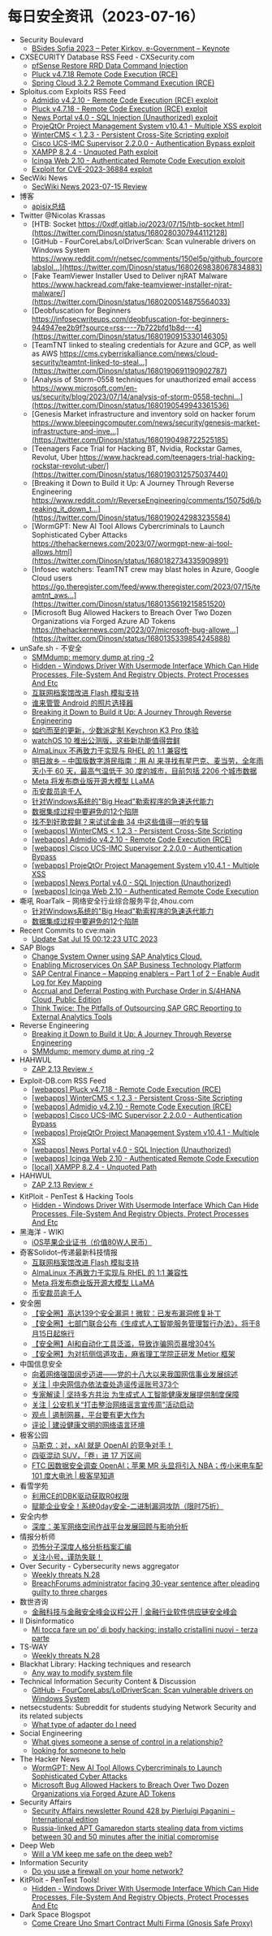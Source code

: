 # 每日安全资讯（2023-07-16）

- Security Boulevard
  - [BSides Sofia 2023 – Peter Kirkov, e-Government – Keynote](https://securityboulevard.com/2023/07/bsides-sofia-2023-peter-kirkov-e-government-keynote/)
- CXSECURITY Database RSS Feed - CXSecurity.com
  - [pfSense Restore RRD Data Command Injection](https://cxsecurity.com/issue/WLB-2023070032)
  - [Pluck v4.7.18 Remote Code Execution (RCE)](https://cxsecurity.com/issue/WLB-2023070031)
  - [Spring Cloud 3.2.2 Remote Command Execution (RCE)](https://cxsecurity.com/issue/WLB-2023070030)
- Sploitus.com Exploits RSS Feed
  - [Admidio v4.2.10 - Remote Code Execution (RCE) exploit](https://sploitus.com/exploit?id=EDB-ID:51590&utm_source=rss&utm_medium=rss)
  - [Pluck v4.7.18 - Remote Code Execution (RCE) exploit](https://sploitus.com/exploit?id=EDB-ID:51592&utm_source=rss&utm_medium=rss)
  - [News Portal v4.0 - SQL Injection (Unauthorized) exploit](https://sploitus.com/exploit?id=EDB-ID:51587&utm_source=rss&utm_medium=rss)
  - [ProjeQtOr Project Management System v10.4.1 - Multiple XSS exploit](https://sploitus.com/exploit?id=EDB-ID:51588&utm_source=rss&utm_medium=rss)
  - [WinterCMS &lt; 1.2.3 - Persistent Cross-Site Scripting exploit](https://sploitus.com/exploit?id=EDB-ID:51591&utm_source=rss&utm_medium=rss)
  - [Cisco UCS-IMC Supervisor 2.2.0.0 - Authentication Bypass exploit](https://sploitus.com/exploit?id=EDB-ID:51589&utm_source=rss&utm_medium=rss)
  - [XAMPP 8.2.4 - Unquoted Path exploit](https://sploitus.com/exploit?id=EDB-ID:51585&utm_source=rss&utm_medium=rss)
  - [Icinga Web 2.10 - Authenticated Remote Code Execution exploit](https://sploitus.com/exploit?id=EDB-ID:51586&utm_source=rss&utm_medium=rss)
  - [Exploit for CVE-2023-36884 exploit](https://sploitus.com/exploit?id=74F46B2B-876C-57FD-9B1D-D164F971C5A9&utm_source=rss&utm_medium=rss)
- SecWiki News
  - [SecWiki News 2023-07-15 Review](http://www.sec-wiki.com/?2023-07-15)
- 博客
  - [apisix总结](https://dyrnq.com/apisix/)
- Twitter @Nicolas Krassas
  - [HTB: Socket https://0xdf.gitlab.io/2023/07/15/htb-socket.html](https://twitter.com/Dinosn/status/1680280307944112128)
  - [GitHub - FourCoreLabs/LolDriverScan: Scan vulnerable drivers on Windows System https://www.reddit.com/r/netsec/comments/150el5p/github_fourcorelabslol...](https://twitter.com/Dinosn/status/1680269838067834883)
  - [Fake TeamViewer Installer Used to Deliver njRAT Malware https://www.hackread.com/fake-teamviewer-installer-njrat-malware/](https://twitter.com/Dinosn/status/1680200514875564033)
  - [Deobfuscation for Beginners https://infosecwriteups.com/deobfuscation-for-beginners-944947ee2b9f?source=rss----7b722bfd1b8d---4](https://twitter.com/Dinosn/status/1680190915330146305)
  - [TeamTNT linked to stealing credentials for Azure and GCP, as well as AWS https://cms.cyberriskalliance.com/news/cloud-security/teamtnt-linked-to-steal...](https://twitter.com/Dinosn/status/1680190691190902787)
  - [Analysis of Storm-0558 techniques for unauthorized email access https://www.microsoft.com/en-us/security/blog/2023/07/14/analysis-of-storm-0558-techni...](https://twitter.com/Dinosn/status/1680190549943361536)
  - [Genesis Market infrastructure and inventory sold on hacker forum https://www.bleepingcomputer.com/news/security/genesis-market-infrastructure-and-inve...](https://twitter.com/Dinosn/status/1680190498722525185)
  - [Teenagers Face Trial for Hacking BT, Nvidia, Rockstar Games, Revolut, Uber https://www.hackread.com/teenagers-trial-hacking-rockstar-revolut-uber/](https://twitter.com/Dinosn/status/1680190312575037440)
  - [Breaking it Down to Build it Up: A Journey Through Reverse Engineering https://www.reddit.com/r/ReverseEngineering/comments/15075d6/breaking_it_down_t...](https://twitter.com/Dinosn/status/1680190242983235584)
  - [WormGPT: New AI Tool Allows Cybercriminals to Launch Sophisticated Cyber Attacks https://thehackernews.com/2023/07/wormgpt-new-ai-tool-allows.html](https://twitter.com/Dinosn/status/1680182734335909891)
  - [Infosec watchers: TeamTNT crew may blast holes in Azure, Google Cloud users https://go.theregister.com/feed/www.theregister.com/2023/07/15/teamtnt_aws...](https://twitter.com/Dinosn/status/1680135619215851520)
  - [Microsoft Bug Allowed Hackers to Breach Over Two Dozen Organizations via Forged Azure AD Tokens https://thehackernews.com/2023/07/microsoft-bug-allowe...](https://twitter.com/Dinosn/status/1680135339854245888)
- unSafe.sh - 不安全
  - [SMMdump: memory dump at ring -2](https://buaq.net/go-172121.html)
  - [Hidden - Windows Driver With Usermode Interface Which Can Hide Processes, File-System And Registry Objects, Protect Processes And Etc](https://buaq.net/go-172129.html)
  - [互联网档案馆改进 Flash 模拟支持](https://buaq.net/go-172119.html)
  - [谁来管管 Android 的照片选择器](https://buaq.net/go-172117.html)
  - [Breaking it Down to Build it Up: A Journey Through Reverse Engineering](https://buaq.net/go-172116.html)
  - [如约而至的更新，少数派定制 Keychron K3 Pro 体验](https://buaq.net/go-172114.html)
  - [watchOS 10 推出公测版，这些新功能值得尝鲜](https://buaq.net/go-172115.html)
  - [AlmaLinux 不再致力于实现与 RHEL 的 1:1 兼容性](https://buaq.net/go-172120.html)
  - [明日故乡 – 中国版数字游民指南：用 AI 来寻找有星巴克、麦当劳，全年雨天小于 60 天，最高气温低于 30 度的城市，目前包括 2206 个城市数据](https://buaq.net/go-172112.html)
  - [Meta 将发布商业版开源大模型 LLaMA](https://buaq.net/go-172130.html)
  - [币安裁员逾千人](https://buaq.net/go-172131.html)
  - [针对Windows系统的&quot;Big Head&quot;勒索程序的急速迭代能力](https://buaq.net/go-172110.html)
  - [数据集成过程中要避免的12个陷阱](https://buaq.net/go-172111.html)
  - [找不到好歌尝鲜？来试试金曲 34 中这些值得一听的专辑](https://buaq.net/go-172109.html)
  - [[webapps] WinterCMS < 1.2.3 - Persistent Cross-Site Scripting](https://buaq.net/go-172122.html)
  - [[webapps] Admidio v4.2.10 - Remote Code Execution (RCE)](https://buaq.net/go-172123.html)
  - [[webapps] Cisco UCS-IMC Supervisor 2.2.0.0 - Authentication Bypass](https://buaq.net/go-172124.html)
  - [[webapps] ProjeQtOr Project Management System v10.4.1 - Multiple XSS](https://buaq.net/go-172125.html)
  - [[webapps] News Portal v4.0 - SQL Injection (Unauthorized)](https://buaq.net/go-172126.html)
  - [[webapps] Icinga Web 2.10 - Authenticated Remote Code Execution](https://buaq.net/go-172127.html)
- 嘶吼 RoarTalk – 网络安全行业综合服务平台,4hou.com
  - [针对Windows系统的&quot;Big Head&quot;勒索程序的急速迭代能力](https://www.4hou.com/posts/WKmE)
  - [数据集成过程中要避免的12个陷阱](https://www.4hou.com/posts/7yWB)
- Recent Commits to cve:main
  - [Update Sat Jul 15 00:12:23 UTC 2023](https://github.com/trickest/cve/commit/e2600fe613874213cd42d35417f00e63396cc5e3)
- SAP Blogs
  - [Change System Owner using SAP Analytics Cloud.](https://blogs.sap.com/2023/07/15/change-system-owner-using-sap-analytics-cloud./)
  - [Enabling Microservices On SAP Business Technology Platform](https://blogs.sap.com/2023/07/15/enabling-microservices-on-sap-business-technology-platform/)
  - [SAP Central Finance – Mapping enablers – Part 1 of 2 – Enable Audit Log for Key Mapping](https://blogs.sap.com/2023/07/15/sap-central-finance-mapping-enablers-part-1-of-2-enable-audit-log-for-key-mapping/)
  - [Accrual and Deferral Posting with Purchase Order in S/4HANA Cloud, Public Edition](https://blogs.sap.com/2023/07/15/accrual-and-deferral-posting-with-purchase-order-in-s-4hana-cloud-public-edition/)
  - [Think Twice: The Pitfalls of Outsourcing SAP GRC Reporting to External Analytics Tools](https://blogs.sap.com/2023/07/15/think-twice-the-pitfalls-of-outsourcing-sap-grc-reporting-to-external-analytics-tools/)
- Reverse Engineering
  - [Breaking it Down to Build it Up: A Journey Through Reverse Engineering](https://www.reddit.com/r/ReverseEngineering/comments/15075d6/breaking_it_down_to_build_it_up_a_journey_through/)
  - [SMMdump: memory dump at ring -2](https://www.reddit.com/r/ReverseEngineering/comments/150awf5/smmdump_memory_dump_at_ring_2/)
- HAHWUL
  - [ZAP 2.13 Review ⚡️](https://www.hahwul.com/2023/07/15/zap-2-13-released/)
- Exploit-DB.com RSS Feed
  - [[webapps] Pluck v4.7.18 - Remote Code Execution (RCE)](https://www.exploit-db.com/exploits/51592)
  - [[webapps] WinterCMS < 1.2.3 - Persistent Cross-Site Scripting](https://www.exploit-db.com/exploits/51591)
  - [[webapps] Admidio v4.2.10 - Remote Code Execution (RCE)](https://www.exploit-db.com/exploits/51590)
  - [[webapps] Cisco UCS-IMC Supervisor 2.2.0.0 - Authentication Bypass](https://www.exploit-db.com/exploits/51589)
  - [[webapps] ProjeQtOr Project Management System v10.4.1 - Multiple XSS](https://www.exploit-db.com/exploits/51588)
  - [[webapps] News Portal v4.0 - SQL Injection (Unauthorized)](https://www.exploit-db.com/exploits/51587)
  - [[webapps] Icinga Web 2.10 - Authenticated Remote Code Execution](https://www.exploit-db.com/exploits/51586)
  - [[local] XAMPP 8.2.4 - Unquoted Path](https://www.exploit-db.com/exploits/51585)
- HAHWUL
  - [ZAP 2.13 Review ⚡️](https://www.hahwul.com/2023/07/15/zap-2-13-released/)
- KitPloit - PenTest & Hacking Tools
  - [Hidden - Windows Driver With Usermode Interface Which Can Hide Processes, File-System And Registry Objects, Protect Processes And Etc](http://www.kitploit.com/2023/07/hidden-windows-driver-with-usermode.html)
- 黑海洋 - WIKI
  - [iOS苹果企业证书（价值80W人民币）](https://blog.upx8.com/3425)
- 奇客Solidot–传递最新科技情报
  - [互联网档案馆改进 Flash 模拟支持](https://www.solidot.org/story?sid=75523)
  - [AlmaLinux 不再致力于实现与 RHEL 的 1:1 兼容性](https://www.solidot.org/story?sid=75522)
  - [Meta 将发布商业版开源大模型 LLaMA](https://www.solidot.org/story?sid=75521)
  - [币安裁员逾千人](https://www.solidot.org/story?sid=75520)
- 安全圈
  - [【安全圈】高达139个安全漏洞！微软：已发布漏洞修复补丁](https://mp.weixin.qq.com/s?__biz=MzIzMzE4NDU1OQ==&mid=2652039562&idx=1&sn=9b46614b93c2ac4eded5b87ed1b980c2&chksm=f36fc5cac4184cdc2498a3afc177118bca4c77d8afc77a06d3f26771385621688a0e8a692dc9&scene=58&subscene=0#rd)
  - [【安全圈】七部门联合公布《生成式人工智能服务管理暂行办法》，将于8月15日起施行](https://mp.weixin.qq.com/s?__biz=MzIzMzE4NDU1OQ==&mid=2652039562&idx=2&sn=34168f2ad48611350194733b2347a5b1&chksm=f36fc5cac4184cdc2236633fa6e8140c7e57ece3d1e82ddc5c850eb8569d75bb6637a7a8cb6b&scene=58&subscene=0#rd)
  - [【安全圈】AI和自动化工具泛滥，导致诈骗网页暴增304%](https://mp.weixin.qq.com/s?__biz=MzIzMzE4NDU1OQ==&mid=2652039562&idx=3&sn=c90b1f173a79c7a08356972d8008dc88&chksm=f36fc5cac4184cdc3f8d442fa58eb223e9b704f31ab5d8bfd8eec8f6ab8c921c6b7b2768a995&scene=58&subscene=0#rd)
  - [【安全圈】为对抗侧信道攻击，麻省理工学院正研发 Metior 框架](https://mp.weixin.qq.com/s?__biz=MzIzMzE4NDU1OQ==&mid=2652039562&idx=4&sn=e3d86923864ad1165fe2ec13d2739276&chksm=f36fc5cac4184cdc91ae8148c56120b8ccaf2dcb61c778264a58c2844122603c1a04d99f16c5&scene=58&subscene=0#rd)
- 中国信息安全
  - [向着网络强国阔步迈进——党的十八大以来我国网信事业发展综述](https://mp.weixin.qq.com/s?__biz=MzA5MzE5MDAzOA==&mid=2664188125&idx=1&sn=1b7e21e66079efa59b7ea93422a824d2&chksm=8b594a24bc2ec332b38b7ca695426af0118bd8cb94028de47d86387ace68997d474ffb8dd384&scene=58&subscene=0#rd)
  - [关注 | 中央网信办依法查处造谣传谣账号373个](https://mp.weixin.qq.com/s?__biz=MzA5MzE5MDAzOA==&mid=2664188125&idx=2&sn=a65af53afb3f5b638fd969f1ad8af027&chksm=8b594a24bc2ec332a37381a31f82bda17ba5e0aaa250e4aa9283802c41dc567cbf7d91796843&scene=58&subscene=0#rd)
  - [专家解读 | 坚持多方共治​ 为生成式人工智能健康发展提供制度保障](https://mp.weixin.qq.com/s?__biz=MzA5MzE5MDAzOA==&mid=2664188125&idx=3&sn=66a924e930ba3e9ab9ed70633405f7bf&chksm=8b594a24bc2ec33273f1c6137e15f6fe6b7391acb92691f74a2e771a189ef767f09c70486944&scene=58&subscene=0#rd)
  - [关注 | 公安机关“打击整治网络谣言宣传周”活动启动](https://mp.weixin.qq.com/s?__biz=MzA5MzE5MDAzOA==&mid=2664188125&idx=4&sn=c655abcb2e0411921a73fc4c349a9b64&chksm=8b594a24bc2ec3324eea5551737447f797c223605e351e95c4ed526d69754cfd2e2eb1517103&scene=58&subscene=0#rd)
  - [观点 | 遏制网暴，平台要有更大作为](https://mp.weixin.qq.com/s?__biz=MzA5MzE5MDAzOA==&mid=2664188125&idx=5&sn=7dee150afa0a535634a79c9d38df5381&chksm=8b594a24bc2ec33201384c2ef946134a78aa93ab04e63cf1eeb22fb7b44a1035e7d5418f1ac3&scene=58&subscene=0#rd)
  - [评论 | 建设健康文明的网络语言环境](https://mp.weixin.qq.com/s?__biz=MzA5MzE5MDAzOA==&mid=2664188125&idx=6&sn=2151b14b33ecec39343f3fda27351af6&chksm=8b594a24bc2ec33200af7de5837c0a74b82f62a5f7412a8dd0802a7c44727d78b025799233df&scene=58&subscene=0#rd)
- 极客公园
  - [马斯克：对，xAI 就是 OpenAI 的竞争对手！](https://mp.weixin.qq.com/s?__biz=MTMwNDMwODQ0MQ==&mid=2653001289&idx=1&sn=83a04d8949dbeda71117794149d10332&chksm=7e54ebff492362e9dd8d7fc7d6d2693662010a46019be5c8ba017eece2a1c618d0160d7664a1&scene=58&subscene=0#rd)
  - [四驱混动 SUV，「卷」进 17 万区间](https://mp.weixin.qq.com/s?__biz=MTMwNDMwODQ0MQ==&mid=2653001289&idx=2&sn=5d8a5e8888537cf78b9fa884f3419255&chksm=7e54ebff492362e90622864bf4354f85f4782a719667d62b3257f93632441e42a1e3e6553f42&scene=58&subscene=0#rd)
  - [FTC 因数据安全调查 OpenAI；苹果 MR 头显将引入 NBA；传小米电车配 101 度大电池 | 极客早知道](https://mp.weixin.qq.com/s?__biz=MTMwNDMwODQ0MQ==&mid=2653001181&idx=1&sn=2deb45e3c693866164411c024b1f89ea&chksm=7e54e86b4923617dec94f625179dfb1bb8e840018270522a82d712b53a7a53b372a59fa303cd&scene=58&subscene=0#rd)
- 看雪学苑
  - [利用CE的DBK驱动获取R0权限](https://mp.weixin.qq.com/s?__biz=MjM5NTc2MDYxMw==&mid=2458509569&idx=1&sn=845da0dc07372d41c871e1c4660d915d&chksm=b18ed18b86f9589dce1e13bd5b9afb12234596395e34b55c7c82c155cc4ef9f0cf23cd94b545&scene=58&subscene=0#rd)
  - [赋能企业安全！系统0day安全-二进制漏洞攻防（限时75折）](https://mp.weixin.qq.com/s?__biz=MjM5NTc2MDYxMw==&mid=2458509569&idx=2&sn=9f1a70041682a54624f9165fe0e12e1b&chksm=b18ed18b86f9589d4c84ee7249f43dc207f17870cbb2440a2eecbad4633a8108bfa3afcd02d3&scene=58&subscene=0#rd)
- 安全内参
  - [深度：美军网络空间作战平台发展回顾与影响分析](https://mp.weixin.qq.com/s?__biz=MzI4NDY2MDMwMw==&mid=2247509139&idx=1&sn=356c2cbd6af7a96225046028a9cc5138&chksm=ebfae3b3dc8d6aa5567c4f014bb1237f8b5ae49ead04ae629a3f3282a4391f55c0a7b7f1d512&scene=58&subscene=0#rd)
- 情报分析师
  - [恐怖分子深度人格分析档案汇编](https://mp.weixin.qq.com/s?__biz=MzA3Mjc1MTkwOA==&mid=2650535911&idx=1&sn=debeacb45aa388d7d567f26b070ff433&chksm=8716d9acb06150ba6ff46e56423870b8435e97460e021c162d4efe96b705e3ef97e830104749&scene=58&subscene=0#rd)
  - [关注小号，谨防失联！](https://mp.weixin.qq.com/s?__biz=MzA3Mjc1MTkwOA==&mid=2650535911&idx=2&sn=4b9fa9f92b14315794cb1dc7a674ff0f&chksm=8716d9acb06150ba6b1a62241e6d6fb1dbd21ead20172f450fb0fd19f503307ab40aabe31a1b&scene=58&subscene=0#rd)
- Over Security - Cybersecurity news aggregator
  - [Weekly threats N.28](https://www.ts-way.com/it/weekly-threats/2023/07/15/weekly-threats-n-28/)
  - [BreachForums administrator facing 30-year sentence after pleading guilty to three charges](https://therecord.media/breachforums-administrator-facing-30-year-sentence)
- 数世咨询
  - [金融科技与金融安全峰会议程公开 | 金融行业软件供应链安全峰会](https://mp.weixin.qq.com/s?__biz=MzkxNzA3MTgyNg==&mid=2247501910&idx=1&sn=0786f8f324fe8302cb6fb3e693e7feaf&chksm=c144baebf63333fd14fadc2cef8e9f8809ee1a5bea98ad9a9e7d57366222e4dbe2b88bffe4de&scene=58&subscene=0#rd)
- Il Disinformatico
  - [Mi tocca fare un po’ di body hacking: installo cristallini nuovi - terza parte](http://attivissimo.blogspot.com/2023/07/mi-tocca-fare-un-po-di-body-hacking.html)
- TS-WAY
  - [Weekly threats N.28](https://www.ts-way.com/it/weekly-threats/2023/07/15/weekly-threats-n-28/)
- Blackhat Library: Hacking techniques and research
  - [Any way to modify system file](https://www.reddit.com/r/blackhat/comments/150eiat/any_way_to_modify_system_file/)
- Technical Information Security Content & Discussion
  - [GitHub - FourCoreLabs/LolDriverScan: Scan vulnerable drivers on Windows System](https://www.reddit.com/r/netsec/comments/150el5p/github_fourcorelabsloldriverscan_scan_vulnerable/)
- netsecstudents: Subreddit for students studying Network Security and its related subjects
  - [What type of adapter do I need](https://www.reddit.com/r/netsecstudents/comments/1509uqi/what_type_of_adapter_do_i_need/)
- Social Engineering
  - [What gives someone a sense of control in a relationship?](https://www.reddit.com/r/SocialEngineering/comments/150pw18/what_gives_someone_a_sense_of_control_in_a/)
  - [looking for someone to help](https://www.reddit.com/r/SocialEngineering/comments/150f0ap/looking_for_someone_to_help/)
- The Hacker News
  - [WormGPT: New AI Tool Allows Cybercriminals to Launch Sophisticated Cyber Attacks](https://thehackernews.com/2023/07/wormgpt-new-ai-tool-allows.html)
  - [Microsoft Bug Allowed Hackers to Breach Over Two Dozen Organizations via Forged Azure AD Tokens](https://thehackernews.com/2023/07/microsoft-bug-allowed-hackers-to-breach.html)
- Security Affairs
  - [Security Affairs newsletter Round 428 by Pierluigi Paganini – International edition](https://securityaffairs.com/148500/breaking-news/security-affairs-newsletter-round-428-by-pierluigi-paganini-international-edition.html)
  - [Russia-linked APT Gamaredon starts stealing data from victims between 30 and 50 minutes after the initial compromise](https://securityaffairs.com/148488/apt/gamaredon-ttps.html)
- Deep Web
  - [Will a VM keep me safe on the deep web?](https://www.reddit.com/r/deepweb/comments/150kery/will_a_vm_keep_me_safe_on_the_deep_web/)
- Information Security
  - [Do you use a firewall on your home network?](https://www.reddit.com/r/Information_Security/comments/1509m2l/do_you_use_a_firewall_on_your_home_network/)
- KitPloit - PenTest Tools!
  - [Hidden - Windows Driver With Usermode Interface Which Can Hide Processes, File-System And Registry Objects, Protect Processes And Etc](http://www.kitploit.com/2023/07/hidden-windows-driver-with-usermode.html)
- Dark Space Blogspot
  - [Come Creare Uno Smart Contract Multi Firma (Gnosis Safe Proxy)](http://darkwhite666.blogspot.com/2023/07/come-creare-uno-smart-contract-multi.html)

